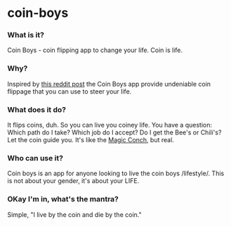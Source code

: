 # coin-boys

### What is it?
Coin Boys - coin flipping app to change your life. Coin is life.

### Why?
Inspired by [this reddit post]([url](https://www.reddit.com/r/Teachers/comments/15c3yd4/every_year_these_kids_come_back_with_a_new/)https://www.reddit.com/r/Teachers/comments/15c3yd4/every_year_these_kids_come_back_with_a_new/) the Coin Boys app provide undeniable coin flippage that you can use to steer your life.

### What does it do?
It flips coins, duh. So you can live you coiney life. You have a question: Which path do I take? Which job do I accept? Do I get the Bee's or Chili's? Let the coin guide you. It's like the [Magic Conch]([url](https://spongebob.fandom.com/wiki/Magic_Conch_shell)), but real.

### Who can use it?
Coin boys is an app for anyone looking to live the coin boys /lifestyle/. This is not about your gender, it's about your LIFE.

### OKay I'm in, what's the mantra?
Simple, "I live by the coin and die by the coin."

